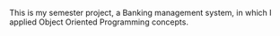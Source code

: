 This is my semester project, a Banking management system, in which I applied Object Oriented Programming concepts. 

